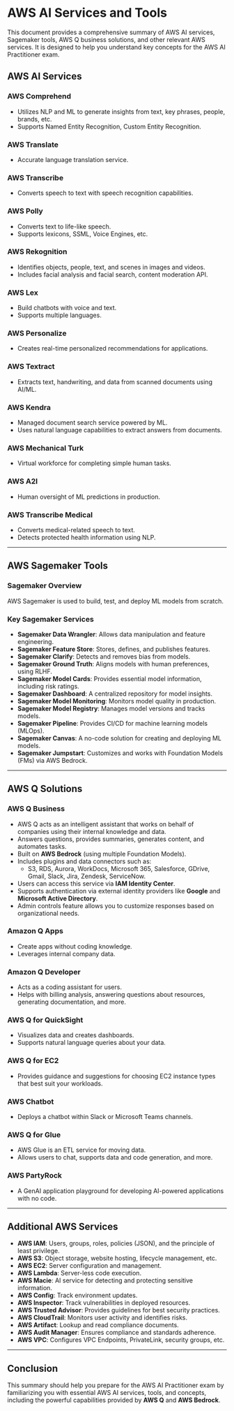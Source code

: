 # AWS AI Services and Tools

This document provides a comprehensive summary of AWS AI services, Sagemaker tools, AWS Q business solutions, and other relevant AWS services. It is designed to help you understand key concepts for the AWS AI Practitioner exam.

## AWS AI Services

### AWS Comprehend
- Utilizes NLP and ML to generate insights from text, key phrases, people, brands, etc.
- Supports Named Entity Recognition, Custom Entity Recognition.

### AWS Translate
- Accurate language translation service.

### AWS Transcribe
- Converts speech to text with speech recognition capabilities.

### AWS Polly
- Converts text to life-like speech.
- Supports lexicons, SSML, Voice Engines, etc.

### AWS Rekognition
- Identifies objects, people, text, and scenes in images and videos.
- Includes facial analysis and facial search, content moderation API.

### AWS Lex
- Build chatbots with voice and text.
- Supports multiple languages.

### AWS Personalize
- Creates real-time personalized recommendations for applications.

### AWS Textract
- Extracts text, handwriting, and data from scanned documents using AI/ML.

### AWS Kendra
- Managed document search service powered by ML.
- Uses natural language capabilities to extract answers from documents.

### AWS Mechanical Turk
- Virtual workforce for completing simple human tasks.

### AWS A2I
- Human oversight of ML predictions in production.

### AWS Transcribe Medical
- Converts medical-related speech to text.
- Detects protected health information using NLP.

---

## AWS Sagemaker Tools

### Sagemaker Overview
AWS Sagemaker is used to build, test, and deploy ML models from scratch.

### Key Sagemaker Services
- **Sagemaker Data Wrangler**: Allows data manipulation and feature engineering.
- **Sagemaker Feature Store**: Stores, defines, and publishes features.
- **Sagemaker Clarify**: Detects and removes bias from models.
- **Sagemaker Ground Truth**: Aligns models with human preferences, using RLHF.
- **Sagemaker Model Cards**: Provides essential model information, including risk ratings.
- **Sagemaker Dashboard**: A centralized repository for model insights.
- **Sagemaker Model Monitoring**: Monitors model quality in production.
- **Sagemaker Model Registry**: Manages model versions and tracks models.
- **Sagemaker Pipeline**: Provides CI/CD for machine learning models (MLOps).
- **Sagemaker Canvas**: A no-code solution for creating and deploying ML models.
- **Sagemaker Jumpstart**: Customizes and works with Foundation Models (FMs) via AWS Bedrock.

---

## AWS Q Solutions

### AWS Q Business
- AWS Q acts as an intelligent assistant that works on behalf of companies using their internal knowledge and data.
- Answers questions, provides summaries, generates content, and automates tasks.
- Built on **AWS Bedrock** (using multiple Foundation Models).
- Includes plugins and data connectors such as:
  - S3, RDS, Aurora, WorkDocs, Microsoft 365, Salesforce, GDrive, Gmail, Slack, Jira, Zendesk, ServiceNow.
- Users can access this service via **IAM Identity Center**.
- Supports authentication via external identity providers like **Google** and **Microsoft Active Directory**.
- Admin controls feature allows you to customize responses based on organizational needs.

### Amazon Q Apps
- Create apps without coding knowledge.
- Leverages internal company data.

### Amazon Q Developer
- Acts as a coding assistant for users.
- Helps with billing analysis, answering questions about resources, generating documentation, and more.

### AWS Q for QuickSight
- Visualizes data and creates dashboards.
- Supports natural language queries about your data.

### AWS Q for EC2
- Provides guidance and suggestions for choosing EC2 instance types that best suit your workloads.

### AWS Chatbot
- Deploys a chatbot within Slack or Microsoft Teams channels.

### AWS Q for Glue
- AWS Glue is an ETL service for moving data.
- Allows users to chat, supports data and code generation, and more.

### AWS PartyRock
- A GenAI application playground for developing AI-powered applications with no code.

---

## Additional AWS Services

- **AWS IAM**: Users, groups, roles, policies (JSON), and the principle of least privilege.
- **AWS S3**: Object storage, website hosting, lifecycle management, etc.
- **AWS EC2**: Server configuration and management.
- **AWS Lambda**: Server-less code execution.
- **AWS Macie**: AI service for detecting and protecting sensitive information.
- **AWS Config**: Track environment updates.
- **AWS Inspector**: Track vulnerabilities in deployed resources.
- **AWS Trusted Advisor**: Provides guidelines for best security practices.
- **AWS CloudTrail**: Monitors user activity and identifies risks.
- **AWS Artifact**: Lookup and read compliance documents.
- **AWS Audit Manager**: Ensures compliance and standards adherence.
- **AWS VPC**: Configures VPC Endpoints, PrivateLink, security groups, etc.

---

## Conclusion

This summary should help you prepare for the AWS AI Practitioner exam by familiarizing you with essential AWS AI services, tools, and concepts, including the powerful capabilities provided by **AWS Q** and **AWS Bedrock**.